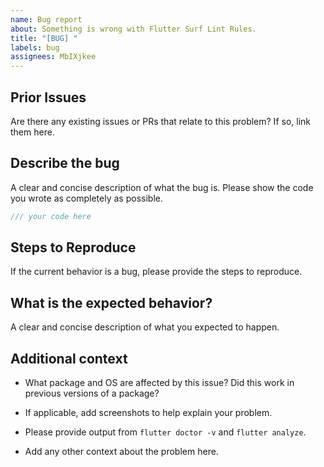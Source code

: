 ```yaml
---
name: Bug report
about: Something is wrong with Flutter Surf Lint Rules.
title: "[BUG] "
labels: bug
assignees: MbIXjkee
---
```


<!--
    Thank you for contributing to our project!
    This template is only for bug reports, otherwise please use another template.
    The best bug report is a failing test in the repository as a pull request.
    Run `flutter analyze` if there are any analysis errors, try resolving them before filing this issue.
-->

## Prior Issues

Are there any existing issues or PRs that relate to this problem? If so, link them here.

## Describe the bug

A clear and concise description of what the bug is.
Please show the code you wrote as completely as possible.

```dart
/// your code here
```

## Steps to Reproduce

If the current behavior is a bug, please provide the steps to reproduce.

## What is the expected behavior?

A clear and concise description of what you expected to happen.

## Additional context

* What package and OS are affected by this issue? Did this work in previous versions of a package?
  
* If applicable, add screenshots to help explain your problem.

* Please provide output from `flutter doctor -v` and `flutter analyze`.
  
* Add any other context about the problem here.
